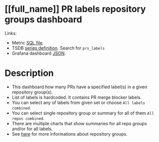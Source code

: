 <h1 id="kubernetes-dashboard">[[full_name]] PR labels repository groups dashboard</h1>
<p>Links:</p>
<ul>
<li>Metric <a href="https://github.com/cncf/devstats/blob/master/metrics/kubernetes/prs_labels.sql" target="_blank">SQL file</a>.</li>
<li>TSDB <a href="https://github.com/cncf/devstats/blob/master/metrics/kubernetes/metrics.yaml" target="_blank">series definition</a>. Search for <code>prs_labels</code></li>
<li>Grafana dashboard <a href="https://github.com/cncf/devstats/blob/master/grafana/dashboards/kubernetes/prs-labels-repository-groups.json" target="_blank">JSON</a>.</li>
</ul>
<h1 id="description">Description</h1>
<ul>
<li>This dashboard how many PRs have a specified label(s) in a given repository group(s).</li>
<li>List of labels is hardcoded. It contains PR merge blocker labels.</li>
<li>You can select any of labels from given set or choose <code>All labels combined</code>.</li>
<li>You can select single repository group or summary for all of them <code>All repos combined</code>.</li>
<li>There are multiple charts that show summaries for all repo groups and/or for all labels.</li>
<li>See <a href="https://github.com/cncf/devstats/blob/master/docs/repository_groups.md" target="_blank">here</a> for more informations about repository groups.</li>
</ul>
